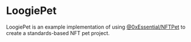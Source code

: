 # LoogiePet

LoogiePet is an example implementation of using [@0xEssential/NFTPet](https://github.com/0xessential/nftpet) to create a standards-based NFT pet project.
